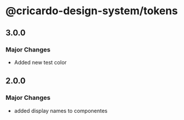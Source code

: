 # @cricardo-design-system/tokens

## 3.0.0

### Major Changes

- Added new test color

## 2.0.0

### Major Changes

- added display names to componentes
